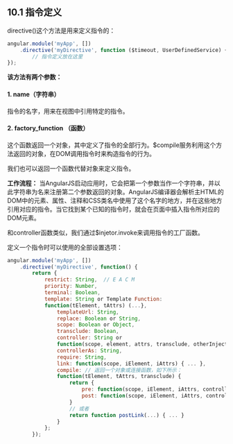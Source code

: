 ## 10.1 指令定义
directive()这个方法是用来定义指令的：
```javascript
angular.module('myApp', [])
    .directive('myDirective', function ($timeout, UserDefinedService) {
        // 指令定义放在这里
});
```
**该方法有两个参数：**
#### 1. name（字符串）
指令的名字，用来在视图中引用特定的指令。
#### 2. factory_function （函数）
这个函数返回一个对象，其中定义了指令的全部行为。$compile服务利用这个方法返回的对象，在DOM调用指令时来构造指令的行为。

我们也可以返回一个函数代替对象来定义指令。

**工作流程：**
当AngularJS启动应用时，它会把第一个参数当作一个字符串，并以此字符串为名来注册第二个参数返回的对象。AngularJS编译器会解析主HTML的DOM中的元素、属性、注释和CSS类名中使用了这个名字的地方，并在这些地方引用对应的指令。当它找到某个已知的指令时，就会在页面中插入指令所对应的DOM元素。

和controller函数类似，我们通过$injetor.invoke来调用指令的工厂函数。

定义一个指令时可以使用的全部设置选项：
```javascript
angular.module('myApp', [])
    .directive('myDirective', function() {
        return {
            restrict: String,  // E A C M
            priority: Number,
            terminal: Boolean,
            template: String or Template Function:
            function(tElement, tAttrs) (...},
                templateUrl: String,
                replace: Boolean or String,
                scope: Boolean or Object,
                transclude: Boolean,
                controller: String or
                function(scope, element, attrs, transclude, otherInjectables) { ... },
                controllerAs: String,
                require: String,
                link: function(scope, iElement, iAttrs) { ... },
                compile: // 返回一个对象或连接函数，如下所示：
                function(tElement, tAttrs, transclude) {
                    return {
                        pre: function(scope, iElement, iAttrs, controller) { ... },
                        post: function(scope, iElement, iAttrs, controller) { ... }
                    }                   
                    // 或者
                    return function postLink(...) { ... }
                }               
            };
        });
```
